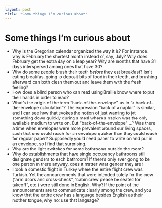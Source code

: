 ```yaml
---
layout: post
title: "Some things I’m curious about"
---
```


# Some things I’m curious about

- Why is the Gregorian calendar organized the way it is? For instance, why is February the shortest month instead of, say, July? Why does February get the extra day on a leap year? Why are months that have 31 days interspersed among ones that have 30?
- Why do some people brush their teeth _before_ they eat breakfast? Isn't eating breakfast going to deposit bits of food in their teeth, and brushing afterward can both clean them out and leave them with the fresh feeling?
- How does a blind person who can read using Braille know where to put their hands in order to read?
- What’s the origin of the term “back-of-the-envelope”, as in “a back-of-the-envelope calculation”? The expression “back of a napkin” is similar, and I can see how that evokes the notion of just wanting to jot something down quickly during a meal where a napkin was the only available medium to write on. But “back-of-the-envelope” …? Was there a time when envelopes were more prevalent around our living spaces, such that one could reach for an envelope quicker than they could reach for regular paper? Supposedly you’d need paper to write on and put in an envelope, so I find that surprising.
- Why are the light switches for some bathrooms outside the room?
- Why do establishments that have single occupancy bathrooms still designate genders to each bathroom? If there’s only ever going to be one person in there anyway, does it matter what gender they are?
- I took a domestic flight in Turkey where the entire flight crew was Turkish. Yet the announcements that were intended solely for the crew (“arm doors and cross-check”, “cabin crew please be seated for takeoff”, etc.) were still done in English. Why? If the point of the announcements are to communicate clearly among the crew, and you know that the entire crew has a language besides English as their mother tongue, why not use that language?
